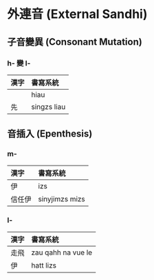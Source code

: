 # 外連音 (External Sandhi)

## 子音變異 (Consonant Mutation)

### h- 變 l-

| 漢字 | 書寫系統 |
| :--- | :--- |
| | hiau |
| 先 | singzs liau |

## 音插入 (Epenthesis)

### m-

| 漢字 | 書寫系統 |
| :--- | :--- |
| 伊 | izs |
| 信任伊 | sinyjimzs mizs |

### l-

| 漢字 | 書寫系統 |
| :--- | :--- |
| 走飛 | zau qahh na vue le |
| 伊 | hatt lizs |
